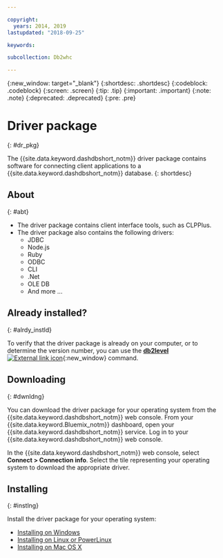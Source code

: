 ```yaml
---

copyright:
  years: 2014, 2019
lastupdated: "2018-09-25"

keywords:

subcollection: Db2whc

---
```


<!-- Attribute definitions --> 
{:new_window: target="_blank"}
{:shortdesc: .shortdesc}
{:codeblock: .codeblock}
{:screen: .screen}
{:tip: .tip}
{:important: .important}
{:note: .note}
{:deprecated: .deprecated}
{:pre: .pre}

# Driver package
{: #dr_pkg}

The {{site.data.keyword.dashdbshort_notm}} driver package contains software for connecting client applications to a {{site.data.keyword.dashdbshort_notm}} database. 
{: shortdesc}

## About
{: #abt}

- The driver package contains client interface tools, such as CLPPlus.
- The driver package also contains the following drivers: 
  - JDBC
  - Node.js
  - Ruby
  - ODBC
  - CLI
  - .Net
  - OLE DB
  - And more ...

## Already installed?
{: #alrdy_instld}

To verify that the driver package is already on your computer, or to determine the version number, you can use the [**db2level** ![External link icon](../../../icons/launch-glyph.svg "External link icon")](https://www.ibm.com/support/knowledgecenter/SS6NHC/com.ibm.swg.im.dashdb.admin.cmd.doc/doc/r0009195.html){:new_window} command.

## Downloading
{: #dwnldng}

You can download the driver package for your operating system from the {{site.data.keyword.dashdbshort_notm}} web console. From your {{site.data.keyword.Bluemix_notm}} dashboard, open your {{site.data.keyword.dashdbshort_notm}} service. Log in to your {{site.data.keyword.dashdbshort_notm}} web console.

In the {{site.data.keyword.dashdbshort_notm}} web console, select **Connect > Connection info**. Select the tile representing your operating system to download the appropriate driver.

## Installing
{: #instlng}

Install the driver package for your operating system:
- [Installing on Windows](/docs/services/Db2whc/connecting/install_win.html)
- [Installing on Linux or PowerLinux](/docs/services/Db2whc/connecting/install_linux.html)
- [Installing on Mac OS X](/docs/services/Db2whc/connecting/install_mac.html)

<!-- ## Configuring

To connect local applications or client tools to your {{site.data.keyword.dashdbshort_notm}} database, [configure your environment for your Db2 database](driver_pkg_cfg.html). -->


